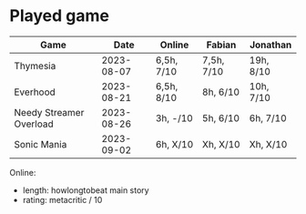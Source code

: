 # Played game

| Game                    | Date       | Online     | Fabian      | Jonathan  | 
|---                      |---         |---         |---          |---        |
| Thymesia                | 2023-08-07 | 6,5h, 7/10 | 7,5h, 7/10  | 19h, 8/10 |
| Everhood                | 2023-08-21 | 6,5h, 8/10 | 8h, 6/10    | 10h, 7/10 | 
| Needy Streamer Overload | 2023-08-26 | 3h, -/10   | 5h, 6/10    | 6h, 7/10  |
| Sonic Mania             | 2023-09-02 | 6h, X/10   | Xh, X/10    | Xh, X/10  | 

Online:
- length: howlongtobeat main story
- rating: metacritic / 10

